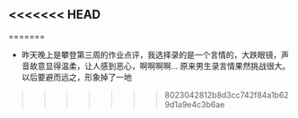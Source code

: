 <<<<<<< HEAD
- 
=======
- 昨天晚上是攀登第三周的作业点评，我选择录的是一个言情的，大跌眼镜，声音故意显得温柔，让人感到恶心，啊啊啊啊... 原来男生录言情果然挑战很大。以后要避而远之，形象掉了一地
>>>>>>> 8023042812b8d3cc742f84a1b629d1a9e4c3b6ae

